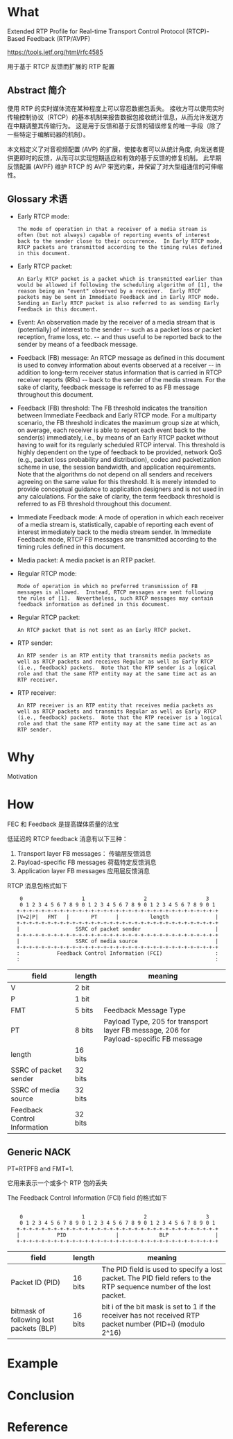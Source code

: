# What

Extended RTP Profile for Real-time Transport Control Protocol (RTCP)-Based Feedback (RTP/AVPF)

https://tools.ietf.org/html/rfc4585


用于基于 RTCP 反馈而扩展的 RTP 配置

## Abstract 简介


使用 RTP 的实时媒体流在某种程度上可以容忍数据包丢失。 接收方可以使用实时传输控制协议（RTCP）的基本机制来报告数据包接收统计信息，从而允许发送方在中期调整其传输行为。 这是用于反馈和基于反馈的错误修复的唯一手段（除了一些特定于编解码器的机制）。 

本文档定义了对音视频配置 (AVP) 的扩展，使接收者可以从统计角度, 向发送者提供更即时的反馈，从而可以实现短期适应和有效的基于反馈的修复机制。 此早期反馈配置 (AVPF) 维护 RTCP 的 AVP 带宽约束，并保留了对大型组通信的可伸缩性。

## Glossary 术语

* Early RTCP mode:

      The mode of operation in that a receiver of a media stream is
      often (but not always) capable of reporting events of interest
      back to the sender close to their occurrence.  In Early RTCP mode,
      RTCP packets are transmitted according to the timing rules defined
      in this document.

* Early RTCP packet:

      An Early RTCP packet is a packet which is transmitted earlier than
      would be allowed if following the scheduling algorithm of [1], the
      reason being an "event" observed by a receiver.  Early RTCP
      packets may be sent in Immediate Feedback and in Early RTCP mode.
      Sending an Early RTCP packet is also referred to as sending Early
      Feedback in this document.

* Event:
      An observation made by the receiver of a media stream that is
      (potentially) of interest to the sender -- such as a packet loss
      or packet reception, frame loss, etc. -- and thus useful to be
      reported back to the sender by means of a feedback message.

* Feedback (FB) message:
      An RTCP message as defined in this document is used to convey
      information about events observed at a receiver -- in addition to
      long-term receiver status information that is carried in RTCP
      receiver reports (RRs) -- back to the sender of the media stream.
      For the sake of clarity, feedback message is referred to as FB
      message throughout this document.

* Feedback (FB) threshold:
      The FB threshold indicates the transition between Immediate
      Feedback and Early RTCP mode.  For a multiparty scenario, the FB
      threshold indicates the maximum group size at which, on average,
      each receiver is able to report each event back to the sender(s)
      immediately, i.e., by means of an Early RTCP packet without having
      to wait for its regularly scheduled RTCP interval.  This threshold
      is highly dependent on the type of feedback to be provided,
      network QoS (e.g., packet loss probability and distribution),
      codec and packetization scheme in use, the session bandwidth, and
      application requirements.  Note that the algorithms do not depend
      on all senders and receivers agreeing on the same value for this
      threshold.  It is merely intended to provide conceptual guidance
      to application designers and is not used in any calculations.  For
      the sake of clarity, the term feedback threshold is referred to as
      FB threshold throughout this document.

* Immediate Feedback mode:
      A mode of operation in which each receiver of a media stream is,
      statistically, capable of reporting each event of interest
      immediately back to the media stream sender.  In Immediate
      Feedback mode, RTCP FB messages are transmitted according to the
      timing rules defined in this document.

* Media packet:
      A media packet is an RTP packet.

* Regular RTCP mode:

      Mode of operation in which no preferred transmission of FB
      messages is allowed.  Instead, RTCP messages are sent following
      the rules of [1].  Nevertheless, such RTCP messages may contain
      feedback information as defined in this document.

* Regular RTCP packet:

      An RTCP packet that is not sent as an Early RTCP packet.

* RTP sender:

      An RTP sender is an RTP entity that transmits media packets as
      well as RTCP packets and receives Regular as well as Early RTCP
      (i.e., feedback) packets.  Note that the RTP sender is a logical
      role and that the same RTP entity may at the same time act as an
      RTP receiver.

* RTP receiver:

      An RTP receiver is an RTP entity that receives media packets as
      well as RTCP packets and transmits Regular as well as Early RTCP
      (i.e., feedback) packets.  Note that the RTP receiver is a logical
      role and that the same RTP entity may at the same time act as an
      RTP sender.

# Why

Motivation


# How

FEC 和 Feedback 是提高媒体质量的法宝

低延迟的 RTCP feedback 消息有以下三种：

1) Transport layer FB messages： 传输层反馈消息
2) Payload-specific FB messages  荷载特定反馈消息
3) Application layer FB messages 应用层反馈消息  

RTCP 消息包格式如下

```
    0                   1                   2                   3
    0 1 2 3 4 5 6 7 8 9 0 1 2 3 4 5 6 7 8 9 0 1 2 3 4 5 6 7 8 9 0 1
   +-+-+-+-+-+-+-+-+-+-+-+-+-+-+-+-+-+-+-+-+-+-+-+-+-+-+-+-+-+-+-+-+
   |V=2|P|   FMT   |       PT      |          length               |
   +-+-+-+-+-+-+-+-+-+-+-+-+-+-+-+-+-+-+-+-+-+-+-+-+-+-+-+-+-+-+-+-+
   |                  SSRC of packet sender                        |
   +-+-+-+-+-+-+-+-+-+-+-+-+-+-+-+-+-+-+-+-+-+-+-+-+-+-+-+-+-+-+-+-+
   |                  SSRC of media source                         |
   +-+-+-+-+-+-+-+-+-+-+-+-+-+-+-+-+-+-+-+-+-+-+-+-+-+-+-+-+-+-+-+-+
   :            Feedback Control Information (FCI)                 :
   :                                                               :
```

| field | length | meaning|
|---|---|---|
| V | 2 bit   |  |
| P |  1 bit   |  |
| FMT | 5 bits |  Feedback Message Type |
| PT | 8 bits |  Payload Type, 205 for transport layer FB message, 206 for Payload-specific FB message |
| length | 16 bits  |    |
| SSRC of packet sender| 32 bits  |    |
| SSRC of media source| 32 bits  |    |
| Feedback Control Information | 32 bits  |    |


## Generic NACK

PT=RTPFB and FMT=1.

它用来表示一个或多个 RTP 包的丢失

The Feedback Control Information (FCI) field 的格式如下

```

    0                   1                   2                   3
    0 1 2 3 4 5 6 7 8 9 0 1 2 3 4 5 6 7 8 9 0 1 2 3 4 5 6 7 8 9 0 1
   +-+-+-+-+-+-+-+-+-+-+-+-+-+-+-+-+-+-+-+-+-+-+-+-+-+-+-+-+-+-+-+-+
   |            PID                |             BLP               |
   +-+-+-+-+-+-+-+-+-+-+-+-+-+-+-+-+-+-+-+-+-+-+-+-+-+-+-+-+-+-+-+-+
```
   
| field | length | meaning|
|---|---|---|   
| Packet ID (PID) | 16 bits | The PID field is used to specify a lost packet.  The PID field refers to the RTP sequence number of the lost packet. |
| bitmask of following lost packets (BLP) | 16 bits| bit i of the bit mask is set to 1 if the receiver  has not received RTP packet number (PID+i) (modulo 2^16) |      

# Example


# Conclusion


# Reference
